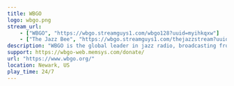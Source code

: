 ```yaml
---
title: WBGO
logo: wbgo.png
stream_url:
    - ["WBGO", "https://wbgo.streamguys1.com/wbgo128?uuid=myihkqxw"]
    - ["The Jazz Bee", "https://wbgo.streamguys1.com/thejazzstream?uuid=mygj9ba7o"]
description: "WBGO is the global leader in jazz radio, broadcasting from the jazz capital of the world."
support: https://wbgo-web.memsys.com/donate/
url: "https://www.wbgo.org/"
location: Newark, US
play_time: 24/7
---
```

